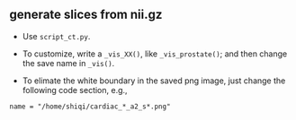 ## generate slices from nii.gz

- Use ``script_ct.py``.

- To customize, write a ``_vis_XX()``, like ``_vis_prostate()``; and then change the save name in ``_vis()``.

- To elimate the white boundary in the saved png image, just change the following code section, e.g.,
```commandline
name = "/home/shiqi/cardiac_*_a2_s*.png"
```
